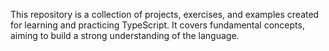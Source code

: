 This repository is a collection of projects, exercises, and examples created for learning and practicing TypeScript. It covers fundamental concepts, aiming to build a strong understanding of the language.
